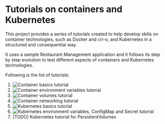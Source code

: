 # Tutorials on containers and Kubernetes
This project provides a series of tutorials created to help develop skills on container technologies, such as Docker and cri-o, and Kubernetes in a structured and consequential way. 

It uses a sample Restaurant Management application and it follows its step by step evolution to test different aspects of containers and Kubernetes technologies.

Following is the list of tutorials:
1. ![Container basics tutorial](https://github.com/robipozzi/container-kubernetes-tutorials/tree/master/1-container_basics)
2. ![Container environment variables tutorial](https://github.com/robipozzi/container-kubernetes-tutorials/tree/master/2-container_environment)
3. ![Container volumes tutorial](https://github.com/robipozzi/container-kubernetes-tutorials/tree/master/3-container_volumes)
4. ![Container networking tutorial](https://github.com/robipozzi/container-kubernetes-tutorials/tree/master/4-container_network)
5. ![Kubernetes basics tutorial](https://github.com/robipozzi/container-kubernetes-tutorials/tree/master/5-k8_basics)
6. ![Kubernetes environment variables, ConfigMap and Secret tutorial](https://github.com/robipozzi/container-kubernetes-tutorials/tree/master/6-k8_environment)
7. [TODO] Kubernetes tutorial for PersistentVolumes